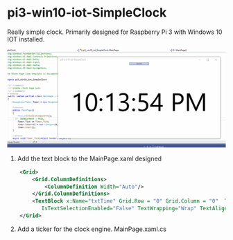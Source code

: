 # pi3-win10-iot-SimpleClock
Really simple clock. Primarily designed for Raspberry Pi 3 with Windows 10 IOT installed.

![Alt text](pi3SimpleClockGif.gif?raw=true "Live Clock")

1. Add the text block to the MainPage.xaml designed
```XML
    <Grid>
        <Grid.ColumnDefinitions>
            <ColumnDefinition Width="Auto"/>
        </Grid.ColumnDefinitions>
        <TextBlock x:Name="txtTime" Grid.Row = "0" Grid.Column = "0"  Text="Initializing Time"
           IsTextSelectionEnabled="False" TextWrapping="Wrap" TextAlignment="Center" HorizontalAlignment="Center" VerticalAlignment="Center" FontSize="140" />
    </Grid>
```

2. Add a ticker for the  clock engine.  MainPage.xaml.cs

